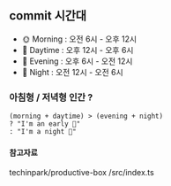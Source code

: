 ## commit 시간대  
  
- 🌞 Morning : 오전 6시 - 오후 12시  
- 🌆 Daytime : 오후 12시 - 오후 6시  
- 🌃 Evening : 오후 6시 - 오전 12시  
- 🌙 Night : 오전 12시 - 오전 6시  

  
### 아침형 / 저녁형 인간 ?  
```
(morning + daytime) > (evening + night)  
? "I'm an early 🐤"  
: "I'm a night 🦉"  
```


#### 참고자료  
techinpark/productive-box /src/index.ts
